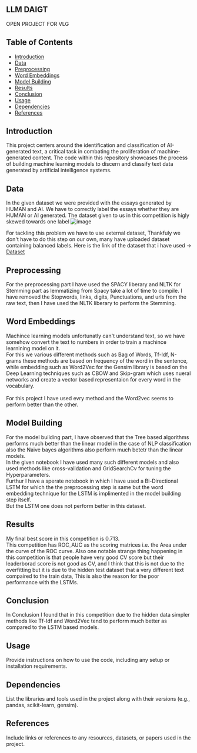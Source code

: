 ## LLM DAIGT
OPEN PROJECT FOR VLG<br>

## Table of Contents

- [Introduction](#introduction)
- [Data](#data)
- [Preprocessing](#preprocessing)
- [Word Embeddings](#word-embeddings)
- [Model Building](#model-building)
- [Results](#results)
- [Conclusion](#conclusion)
- [Usage](#usage)
- [Dependencies](#dependencies)
- [References](#references)

## Introduction

This project centers around the identification and classification of AI-generated text, a critical task in combating the proliferation of machine-generated content. The code within this repository showcases the process of building machine learning models to discern and classify text data generated by artificial intelligence systems.

## Data

In the given dataset we were provided with the essays generated by HUMAN and AI.
We have to correctly label the essays whether they are HUMAN or AI generated.
The dataset given to us in this competition is higly skewed towards one label ![image](https://github.com/akshatshaw/LLM_DAIGT/assets/121082244/ea336766-8007-4436-9a32-a2da2a7aad83)


For tackling this problem we have to use external dataset, Thankfuly we don't have to do this step on our own, many have uploaded dataset containing balanced labels.
Here is the link of the dataset that i have used -> [Dataset](https://www.kaggle.com/datasets/dsluciano/daigt-one-place-all-data)

## Preprocessing
For the preprocessing part I have used the SPACY liberary and NLTK for Stemming part as lemmatizing from Spacy take a lot of time to compile.
I have removed the Stopwords, links, digits, Punctuations, and urls from the raw text, then I have used the NLTK liberary to perform the Stemming.


## Word Embeddings

Machince learning models unfortunatly can't understand text, so we have somehow convert the text to numbers in order to train a machince learnining model on it.<br>
For this we various different methods such as Bag of Words, Tf-Idf, N-grams these methods are based on frequency of the word in the sentence, while embedding such as Word2Vec for the Gensim library is based on the Deep Learning techniques
such as CBOW and Skip-gram which uses nueral networks and create a vector based representaion for every word in the vocabulary.<br><br>
For this project I have used evry method and the Word2vec seems to perform better than the other.


## Model Building

For the model building part, I have observed that the Tree based algorithms performs much better than the linear model in the case of NLP classification also the Naive bayes algorithms also perform much betetr than the linear models.<br>
In the given notebook I have used many such different models and also used methods like cross-validation and GridSearchCv for tuning the Hyperparameters.<br>
Furthur I have a sperate notebook in which I have used a Bi-Directional LSTM for which the the preprocessing step is same but the word embedding technique for the LSTM is implimented in the model building step itself.<br>
But the LSTM one does not perform better in this dataset.



## Results

My final best score in this competition is 0.713.<br>
This competition has ROC_AUC as the scoring matrices i.e. the Area under the curve of the ROC curve.
Also one notable strange thing happening in this competition is that people have very good CV score but their leaderborad score is not good as CV, and I think that this is not due to the overfitting but it is due to the hidden test dataset
that a very different text compaired to the train data, This is also the reason for the poor performance with the LSTMs.<br>


## Conclusion

In Conclusion I found that in this competition due to the hidden data simpler methods like Tf-Idf and Word2Vec tend to perform much better as compared to the LSTM based models.


## Usage

Provide instructions on how to use the code, including any setup or installation requirements.

## Dependencies

List the libraries and tools used in the project along with their versions (e.g., pandas, scikit-learn, gensim).

## References

Include links or references to any resources, datasets, or papers used in the project.

